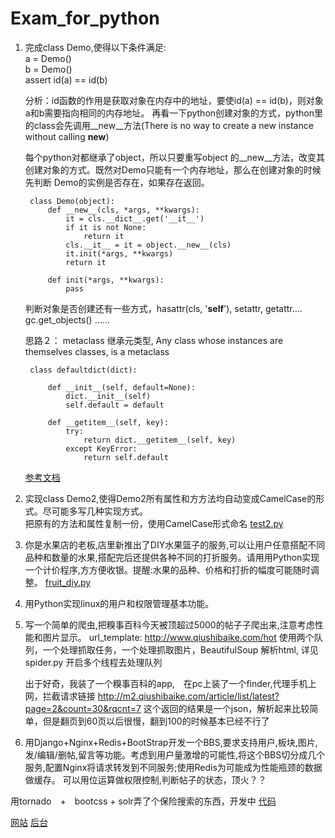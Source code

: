Exam_for_python
===============
1. 完成class Demo,使得以下条件满足:<br/>a = Demo() <br />b = Demo() <br />assert id(a) == id(b) <br />

    分析：id函数的作用是获取对象在内存中的地址，要使id(a) == id(b)，则对象a和b需要指向相同的内存地址。
    再看一下python创建对象的方式，python里的class会先调用__new__方法(There is no way to create a new instance without calling __new__)

    每个python对都继承了object，所以只要重写object 的__new__方法，改变其创建对象的方式。既然对Demo只能有一个内存地址，那么在创建对象的时候先判断
    Demo的实例是否存在，如果存在返回。
    
        class Demo(object):
            def __new__(cls, *args, **kwargs):
                it = cls.__dict__.get('__it__')
                if it is not None:
                    return it
                cls.__it__ = it = object.__new__(cls)
                it.init(*args, **kwargs)
                return it
                
            def init(*args, **kwargs):
                pass

    判断对象是否创建还有一些方式，hasattr(cls, '__self__'), setattr, getattr....
    gc.get_objects()
    ......


    思路２： metaclass 继承元类型, Any class whose instances are themselves classes, is a metaclass

        class defaultdict(dict):

            def __init__(self, default=None):
                dict.__init__(self)
                self.default = default

            def __getitem__(self, key):
                try:
                    return dict.__getitem__(self, key)
                except KeyError:
                    return self.default


    [参考文档](http://www.python.org/download/releases/2.2/descrintro/)<br />

2. 实现class Demo2,使得Demo2所有属性和方方法均自动变成CamelCase的形式。尽可能多写几种实现方式。<br />
    把原有的方法和属性复制一份，使用CamelCase形式命名
    [test2.py](https://github.com/javaxiaomangren/exam_for_python/blob/master/test2.py)

3. 你是水果店的老板,店里新推出了DIY水果篮子的服务,可以让用户任意搭配不同品种和数量的水果,搭配完后还提供各种不同的打折服务。请用用Python实现一个计价程序,方方便收银。提醒:水果的品种、价格和打折的幅度可能随时调整。
    [fruit_diy.py](https://github.com/javaxiaomangren/exam_for_python/blob/master/fruit_diy.py)

4. 用Python实现linux的用户和权限管理基本功能。

5. 写一个简单的爬虫,把糗事百科今天被顶超过5000的帖子子爬出来,注意考虑性能和图片显示。
    url_template: http://www.qiushibaike.com/hot
    使用两个队列，一个处理抓取任务，一个处理抓取图片，BeautifulSoup 解析html, 详见spider.py
    开启多个线程去处理队列

    出于好奇，我装了一个糗事百科的app,　在pc上装了一个finder,代理手机上网，拦截请求链接
        http://m2.qiushibaike.com/article/list/latest?page=2&count=30&rqcnt=7
       这个返回的结果是一个json，解析起来比较简单，但是翻页到60页以后很慢，翻到100的时候基本已经不行了


6. 用Django+Nginx+Redis+BootStrap开发一个BBS,要求支持用户,板块,图片,发/编辑/删帖,留言等功能。考虑到用户量激增的可能性,将这个BBS切分成几个服务,配置Nginx将请求转发到不同服务;使用Redis为可能成为性能瓶颈的数据做缓存。
可以用位运算做权限控制,判断帖子的状态，顶火？？

用tornado　+　bootcss + solr弄了个保险搜索的东西，开发中
[代码](https://github.com/javaxiaomangren/insurance)

[网站](http://110.75.189.239:8888/)
[后台](http://110.75.189.239:8889/admin)